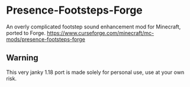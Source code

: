 # Presence-Footsteps-Forge
An overly complicated footstep sound enhancement mod for Minecraft, ported to Forge.
https://www.curseforge.com/minecraft/mc-mods/presence-footsteps-forge

## Warning
This very janky 1.18 port is made solely for personal use, use at your own risk.
